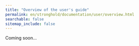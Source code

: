 ```yaml
---
title: "Overview of the user's guide"
permalink: en/stronghold/documentation/user/overview.html
searchable: false
sitemap_include: false
---
```


Coming soon...
